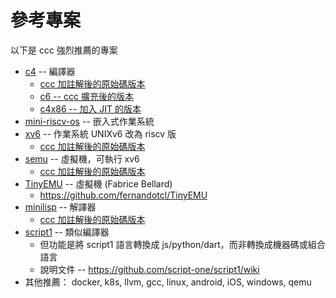 # 參考專案

以下是 ccc 強烈推薦的專案

* [c4](compiler/c4) -- 編譯器
    * [ccc 加註解後的原始碼版本](https://github.com/ccc-c/c4/blob/master/ccc/c4.c)
    * [c6 -- ccc 擴充後的版本](https://github.com/ccc-c/c6/wiki/)
    * [c4x86 -- 加入 JIT 的版本](https://github.com/chunqiu995/c4-x86)
* [mini-riscv-os](riscv/mini-riscv-os) -- 嵌入式作業系統
* [xv6](riscv/xv6) -- 作業系統 UNIXv6 改為 riscv 版
    * [ccc 加註解後的原始碼版本](https://github.com/riscv2os/riscv2os/tree/master/xv6)
* [semu](riscv/semu) -- 虛擬機，可執行 xv6
    * [ccc 加註解後的原始碼版本](https://github.com/riscv2os/semu/blob/master/ccc/semu.c)
* [TinyEMU](https://bellard.org/tinyemu/) -- 虛擬機 (Fabrice Bellard)
    * https://github.com/fernandotcl/TinyEMU
* [minilisp](https://github.com/rui314/minilisp) -- 解譯器
    * [ccc 加註解後的原始碼版本](https://github.com/ccc-c/minilisp/blob/master/ccc/minilisp.c)
* [script1](https://github.com/script-one/script1) -- 類似編譯器
    * 但功能是將 script1 語言轉換成 js/python/dart，而非轉換成機器碼或組合語言
    * 說明文件 -- https://github.com/script-one/script1/wiki
* 其他推薦： docker, k8s, llvm, gcc, linux, android, iOS, windows, qemu


